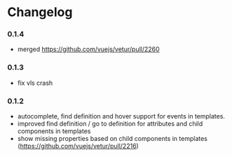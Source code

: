 # Changelog

### 0.1.4

- merged https://github.com/vuejs/vetur/pull/2260

### 0.1.3

- fix vls crash

### 0.1.2

- autocomplete, find definition and hover support for events in templates.
- improved find definition / go to definition for attributes and child components in templates
- show missing properties based on child components in templates (https://github.com/vuejs/vetur/pull/2216)
